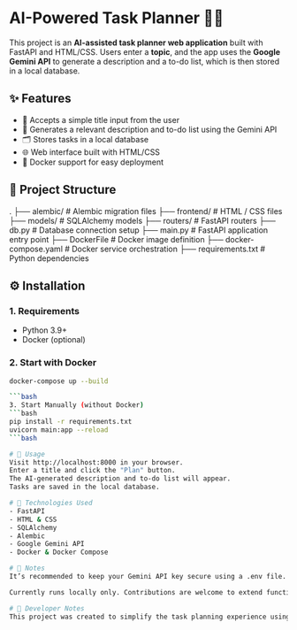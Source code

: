 # AI-Powered Task Planner 🧠✅

This project is an **AI-assisted task planner web application** built with FastAPI and HTML/CSS. Users enter a **topic**, and the app uses the **Google Gemini API** to generate a description and a to-do list, which is then stored in a local database.

## ✨ Features

- 📝 Accepts a simple title input from the user
- 🤖 Generates a relevant description and to-do list using the Gemini API
- 🗂️ Stores tasks in a local database
- 🌐 Web interface built with HTML/CSS
- 🐳 Docker support for easy deployment

## 🧱 Project Structure

.
├── alembic/ # Alembic migration files
├── frontend/ # HTML / CSS files
├── models/ # SQLAlchemy models
├── routers/ # FastAPI routers
├── db.py # Database connection setup
├── main.py # FastAPI application entry point
├── DockerFile # Docker image definition
├── docker-compose.yaml # Docker service orchestration
├── requirements.txt # Python dependencies

## ⚙️ Installation

### 1. Requirements

- Python 3.9+
- Docker (optional)

### 2. Start with Docker

```bash
docker-compose up --build

```bash
3. Start Manually (without Docker)
```bash
pip install -r requirements.txt
uvicorn main:app --reload
```bash

# 🧪 Usage
Visit http://localhost:8000 in your browser.
Enter a title and click the "Plan" button.
The AI-generated description and to-do list will appear.
Tasks are saved in the local database.

# 🧠 Technologies Used
- FastAPI
- HTML & CSS
- SQLAlchemy
- Alembic
- Google Gemini API
- Docker & Docker Compose

# 🔐 Notes
It’s recommended to keep your Gemini API key secure using a .env file.

Currently runs locally only. Contributions are welcome to extend functionality.

# 📌 Developer Notes
This project was created to simplify the task planning experience using AI. Feel free to contribute via pull requests or suggestions!
